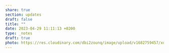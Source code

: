 ```yaml
---
share: true
section: updates
draft: false
title: ""
date: 2023-04-29 11:11:13 +0200
type: _notes
draft: true
photo: https://res.cloudinary.com/dbi2zounq/image/upload/v1682759457/xurwx2gqjrujd8ucdcmc.jpg
---
```

